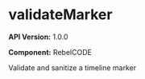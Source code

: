 # validateMarker

**API Version:** 1.0.0

**Component:** RebelCODE

Validate and sanitize a timeline marker

